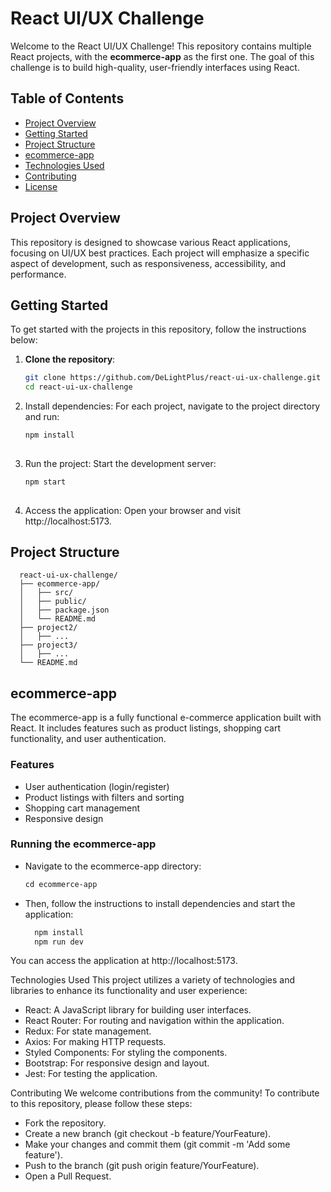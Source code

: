 # React UI/UX Challenge

Welcome to the React UI/UX Challenge! This repository contains multiple React projects, with the **ecommerce-app** as the first one. The goal of this challenge is to build high-quality, user-friendly interfaces using React.

## Table of Contents

- [Project Overview](#project-overview)
- [Getting Started](#getting-started)
- [Project Structure](#project-structure)
- [ecommerce-app](#ecommerce-app)
- [Technologies Used](#technologies-used)
- [Contributing](#contributing)
- [License](#license)

## Project Overview

This repository is designed to showcase various React applications, focusing on UI/UX best practices. Each project will emphasize a specific aspect of development, such as responsiveness, accessibility, and performance.

## Getting Started
  To get started with the projects in this repository, follow the instructions below:
  
  1. **Clone the repository**:
     ```bash
     git clone https://github.com/DeLightPlus/react-ui-ux-challenge.git
     cd react-ui-ux-challenge
     
  2. Install dependencies: For each project, navigate to the project directory and run:
     ```bash
     npm install
  
  3. Run the project: Start the development server:
     ```bash
     npm start
  
  4. Access the application: Open your browser and visit http://localhost:5173.
     
  ## Project Structure 
      react-ui-ux-challenge/
      ├── ecommerce-app/
      │   ├── src/
      │   ├── public/
      │   ├── package.json
      │   └── README.md
      ├── project2/
      │   ├── ...
      ├── project3/
      │   ├── ...
      └── README.md

## ecommerce-app
The ecommerce-app is a fully functional e-commerce application built with React. 
It includes features such as product listings, shopping cart functionality, and user authentication.
### Features
  - User authentication (login/register)
  - Product listings with filters and sorting
  - Shopping cart management
  - Responsive design

### Running the ecommerce-app
* Navigate to the ecommerce-app directory:
   ```markdown
   cd ecommerce-app

* Then, follow the instructions to install dependencies and start the application:
  ```bash
    npm install
    npm run dev
You can access the application at http://localhost:5173.

Technologies Used This project utilizes a variety of technologies and libraries to enhance its functionality and user experience:

  - React: A JavaScript library for building user interfaces.
  - React Router: For routing and navigation within the application.
  - Redux: For state management.
  - Axios: For making HTTP requests.
  - Styled Components: For styling the components.
  - Bootstrap: For responsive design and layout.
  - Jest: For testing the application.

Contributing We welcome contributions from the community! To contribute to this repository, please follow these steps:

  - Fork the repository.
  - Create a new branch (git checkout -b feature/YourFeature).
  - Make your changes and commit them (git commit -m 'Add some feature').
  - Push to the branch (git push origin feature/YourFeature).
  - Open a Pull Request.
